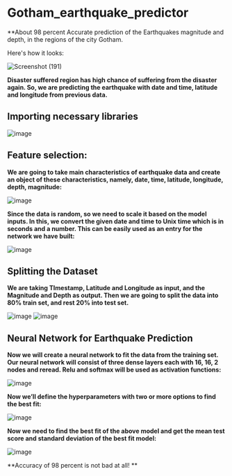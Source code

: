 # Gotham_earthquake_predictor
**About 98 percent Accurate prediction of the Earthquakes magnitude and depth, in the regions of the city Gotham.

Here's how it looks:

![Screenshot (191)](https://user-images.githubusercontent.com/72303641/139555022-f721d4e5-fef4-4fe4-9cd2-c65415d7f90b.png)



**Disaster suffered region has high chance of suffering from the disaster again. 
So, we are predicting the earthquake with date and time, latitude and longitude from previous data.**

## Importing necessary libraries
![image](https://user-images.githubusercontent.com/72303641/138644244-bc108d33-6e3a-4d19-95ee-222e9566d662.png)



## Feature selection:
**We are going to take main characteristics of earthquake data and create an object of these characteristics, namely, date, time, latitude, longitude, depth, magnitude:**

![image](https://user-images.githubusercontent.com/72303641/138644288-2bfebedd-65df-4f0b-aa6a-c9d60f42be08.png)


**Since the data is random, so we need to scale it based on the model inputs. In this, we convert the given date and time to Unix time which is in seconds and a number. This can be easily used as an entry for the network we have built:**

![image](https://user-images.githubusercontent.com/72303641/138644340-78065aeb-a94a-4f4c-874c-0a166ad735d5.png)


## Splitting the Dataset
**We are taking TImestamp, Latitude and Longitude as input, and the Magnitude and Depth as output. Then we are going to split the data into 80% train set, and rest 20% into test set.**

![image](https://user-images.githubusercontent.com/72303641/138644374-81088c60-22d5-4e98-a979-585127f71d3e.png)
![image](https://user-images.githubusercontent.com/72303641/138644405-188184a5-868a-43c0-87d5-cdea07cc8842.png)

 
## Neural Network for Earthquake Prediction
**Now we will create a neural network to fit the data from the training set. Our neural network will consist of three dense layers each with 16, 16, 2 nodes and reread. Relu and softmax will be used as activation functions:**

![image](https://user-images.githubusercontent.com/72303641/138644476-ec8accd3-29e5-40b1-88ce-ef41dfe659b6.png)
 
 
**Now we’ll define the hyperparameters with two or more options to find the best fit:**

![image](https://user-images.githubusercontent.com/72303641/138644507-762b91ef-f2c1-47ec-a7ee-006fa5afdae4.png)


**Now we need to find the best fit of the above model and get the mean test score and standard deviation of the best fit model:**

![image](https://user-images.githubusercontent.com/72303641/138644570-f422ebe5-c664-4609-8d5a-95707d33eb6b.png)

 
**Accuracy of 98 percent is not bad at all! **
